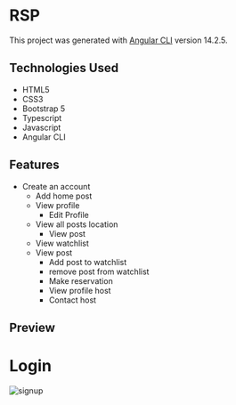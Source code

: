 # RSP

This project was generated with [Angular CLI](https://github.com/angular/angular-cli) version 14.2.5.

## Technologies Used
- HTML5
- CSS3
- Bootstrap 5
- Typescript
- Javascript
- Angular CLI

## Features
- Create an account
  - Add home post
  - View profile
    - Edit Profile
  - View all posts location
    - View post
  - View watchlist
  - View post
    - Add post to watchlist
    - remove post from watchlist
    - Make reservation
    - View profile host
    - Contact host
    
## Preview
# Login
![signup](https://user-images.githubusercontent.com/58772174/206871409-dcb294ac-9864-4466-b99d-fa103a91d93b.gif)
